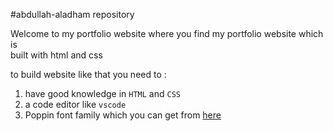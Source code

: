 #abdullah-aladham repository
<p>
  Welcome to my portfolio website where you find my portfolio website which is <br/>
  built with html and css
</p>
<p>
  to build website like that you need to :
  <ol>
    <li>have good knowledge in <code>HTML</code> and <code>CSS</code></li>
    <li>a code editor like <code>vscode</code></li>
    <li> Poppin font family which you can get from <a href="https://fonts.google.com/specimen/Poppins">here</a> </li>
    
  </ol>
</p>
